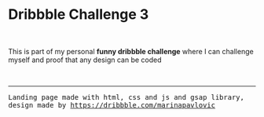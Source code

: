 <h1>Dribbble Challenge 3</h1>	
<br/>

<p>This is part of my personal <strong>funny dribbble challenge</strong> where I can challenge myself and proof that any design can be coded</p>
 <br>
 <hr>

<tt>Landing page made with html, css and js and gsap library, design made by https://dribbble.com/marinapavlovic</tt>	
